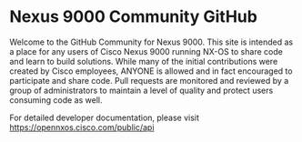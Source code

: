 Nexus 9000 Community GitHub
=====================

Welcome to the GitHub Community for Nexus 9000.  This site is intended as a place for any users of Cisco Nexus 9000 running NX-OS to share code and learn to build solutions.  While many of the initial contributions were created by Cisco employees, ANYONE is allowed and in fact encouraged to participate and share code.  Pull requests are monitored and reviewed by a group of administrators to maintain a level of quality and protect users consuming code as well.    


For detailed developer documentation, please visit https://opennxos.cisco.com/public/api

